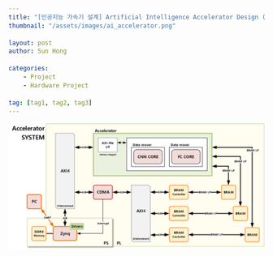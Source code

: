 ```yaml
---
title: "[인공지능 가속기 설계] Artificial Intelligence Accelerator Design (Using Zynq-7000 FPGA, CDMA, AXI)"
thumbnail: "/assets/images/ai_accelerator.png"

layout: post
author: Sun Hong

categories:
    - Project
    - Hardware Project

tag: [tag1, tag2, tag3]
---
```


![image](/assets/images/ai_accelerator.png)


